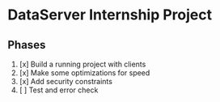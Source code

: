 # DataServer Internship Project

## Phases

1. [x] Build a running project with clients
2. [x] Make some optimizations for speed
3. [x] Add security constraints
4. [ ] Test and error check
